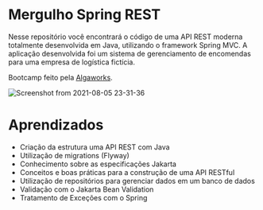 # Mergulho Spring REST

Nesse repositório você encontrará o código de uma API REST moderna totalmente desenvolvida em Java, utilizando o framework Spring MVC. A aplicação desenvolvida foi um sistema de gerenciamento de encomendas para uma empresa de logística fictícia.

Bootcamp feito pela [Algaworks](https://www.algaworks.com/).

![Screenshot from 2021-08-05 23-31-36](https://user-images.githubusercontent.com/57691142/128447084-b6b3af74-ec29-4605-a888-711623022571.png)

# Aprendizados

- Criação da estrutura uma API REST com Java
- Utilização de migrations (Flyway)
- Conhecimento sobre as especificações Jakarta
- Conceitos e boas práticas para a construção de uma API RESTful
- Utilização de repositórios para gerenciar dados em um banco de dados
- Validação com o Jakarta Bean Validation
- Tratamento de Exceções com o Spring

